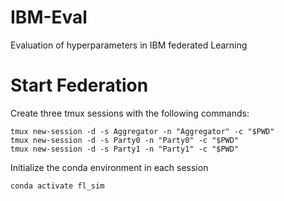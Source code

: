 # IBM-Eval
Evaluation of hyperparameters in IBM federated Learning

# Start Federation
Create three tmux sessions with the following commands:
```
tmux new-session -d -s Aggregator -n "Aggregator" -c "$PWD"
tmux new-session -d -s Party0 -n "Party0" -c "$PWD"
tmux new-session -d -s Party1 -n "Party1" -c "$PWD"
```

Initialize the conda environment in each session
```
conda activate fl_sim
```
